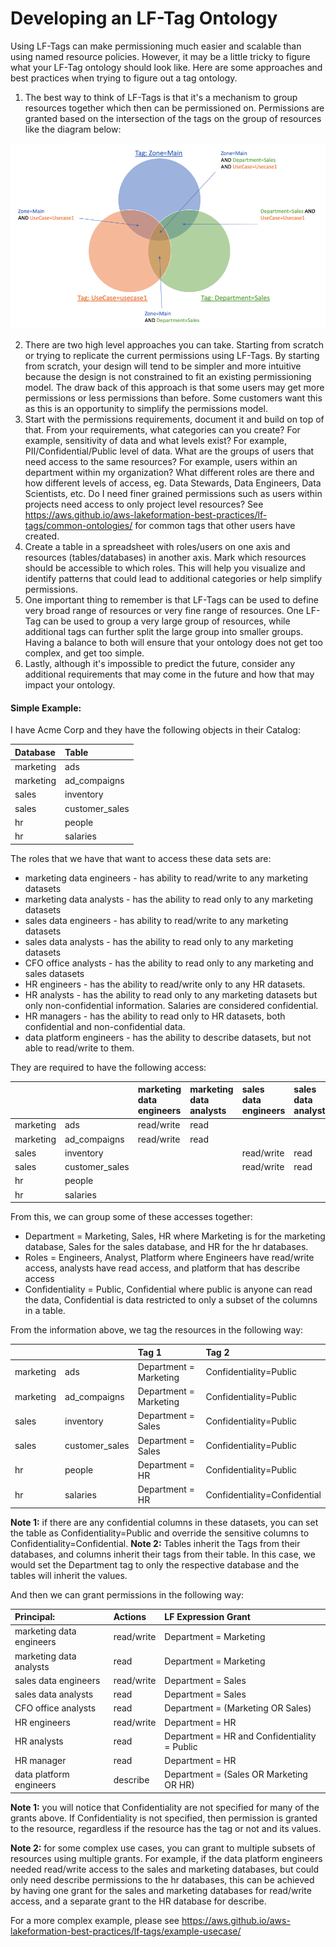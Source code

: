 # Developing an LF-Tag Ontology

Using LF-Tags can make permissioning much easier and scalable than using named resource policies. However, it may be a little tricky to figure what your LF-Tag ontology should look like. Here are some approaches and best practices when trying to figure out a tag ontology.

1. The best way to think of LF-Tags is that it's a mechanism to group resources together which then can be permissioned on. Permissions are granted based on the intersection of the tags on the group of  resources like the diagram below:

![image](./images/lf-tags-expression-grouping-example.png)

2. There are two high level approaches you can take. Starting from scratch or trying to replicate the current permissions using LF-Tags. By starting from scratch, your design will tend to be simpler and more intuitive because the design is not constrained to fit an existing permissioning model. The draw back of this approach is that some users may get more permissions or less permissions than before. Some customers want this as this is an opportunity to simplify the permissions model. 
3. Start with the permissions requirements, document it and build on top of that. From your requirements, what categories can you create? For example, sensitivity of data and what levels exist? For example, PII/Confidential/Public level of data. What are the groups of users that need access to the same resources? For example, users within an department within my organization? What different roles are there and how different levels of access, eg. Data Stewards, Data Engineers, Data Scientists, etc. Do I need finer grained permissions such as users within projects need access to only project level resources?  See https://aws.github.io/aws-lakeformation-best-practices/lf-tags/common-ontologies/ for common tags that other users have created.
4. Create a table in a spreadsheet with roles/users on one axis and resources (tables/databases) in another axis. Mark which resources should be accessible to which roles. This will help you visualize and identify patterns that could lead to additional categories or help simplify permissions.
5. One important thing to remember is that LF-Tags can be used to define very broad range of resources or very fine range of resources. One LF-Tag can be used to group a very large group of resources, while additional tags can further split the large group into smaller groups. Having a balance to both will ensure that your ontology does not get too complex, and get too simple.
6. Lastly, although it's impossible to predict the future, consider any additional requirements that may come in the future and how that may impact your ontology. 

#### Simple Example:

I have Acme Corp and they have the following objects in their Catalog:

| Database | Table |
|:------|:---------|
| marketing | ads |
| marketing | ad_compaigns |
| sales | inventory |
| sales | customer_sales |
| hr | people |
| hr | salaries |

The roles that we have that want to access these data sets are:

* marketing data engineers - has ability to read/write to any marketing datasets
* marketing data analysts - has the ability to read only to any marketing datasets
* sales data engineers - has ability to read/write to any marketing datasets
* sales data analysts - has the ability to read only to any marketing datasets
* CFO office analysts - has the ability to read only to any marketing and sales datasets
* HR engineers - has the ability to read/write only to any HR datasets.
* HR analysts - has the ability to read only to any marketing datasets but only non-confidential information. Salaries are considered confidential. 
* HR managers - has the ability to read only to HR datasets, both confidential and non-confidential data.
* data platform engineers - has the ability to describe datasets, but not able to read/write to them. 


They are required to have the following access:

| |  | marketing data engineers | marketing data analysts | sales data engineers | sales data analysts | CFO office analysts | HR engineers | HR analysts | HR Managers | data platform engineers |
|:--|:--|:--|:--|:--|:--|:--|:--|:--|:--|:--|
| marketing | ads | read/write | read |  |  | read |  |  |  | describe |
| marketing | ad_compaigns | read/write | read |  |  | read |  |  |  | describe |
| sales | inventory |  |  | read/write | read | read |  |  |  | describe |
| sales | customer_sales |  |  | read/write | read | read |  |  |  | describe |
| hr | people |  |  |  |  |  | read/write | read | read | describe |
| hr | salaries |  |  |  |  |  | read/write |  | read | describe |

From this, we can group some of these accesses together:

* Department = Marketing, Sales, HR where Marketing is for the marketing database, Sales for the sales database, and HR for the hr databases.
* Roles = Engineers, Analyst, Platform where Engineers have read/write access, analysts have read access, and platform that has describe access
* Confidentiality = Public,  Confidential where public is anyone can read the data, Confidential is data restricted to only a subset of the columns in a table.

From the information above, we tag the resources in the following way: 

| |  | Tag 1 | Tag 2 |
|:--|:--|:--|:-- |
| marketing | ads | Department = Marketing | Confidentiality=Public |
| marketing | ad_compaigns | Department = Marketing | Confidentiality=Public |
| sales | inventory | Department = Sales | Confidentiality=Public |
| sales | customer_sales | Department = Sales | Confidentiality=Public |
| hr | people | Department = HR | Confidentiality=Public |
| hr | salaries | Department = HR | Confidentiality=Confidential |

**Note 1:** if there are any confidential columns in these datasets, you can set the table as Confidentiality=Public and override the sensitive columns to Confidentiality=Confidential.
**Note 2:** Tables inherit the Tags from their databases, and columns inherit their tags from their table. In this case, we would set the Department tag to only the respective database and the tables will inherit the values.

And then we can grant permissions in the following way:

| Principal: | Actions | LF Expression Grant |
|:--|:--|:--|
| marketing data engineers | read/write | Department = Marketing |
| marketing data analysts | read | Department = Marketing |
| sales data engineers | read/write | Department = Sales |
| sales data analysts | read | Department = Sales |
| CFO office analysts | read | Department = (Marketing OR Sales) |
| HR engineers | read/write | Department = HR |
| HR analysts | read | Department = HR and Confidentiality = Public |
| HR manager | read | Department = HR |
| data platform engineers | describe | Department = (Sales OR Marketing OR HR) |

**Note 1:** you will notice that Confidentiality are not specified for many of the grants above. If Confidentiality is not specified, then permission is granted to the resource, regardless if the resource has the tag or not and its values. 

**Note 2:** for some complex use cases, you can grant to multiple subsets of resources using multiple grants. For example, if the data platform engineers needed read/write access to the sales and marketing databases, but could only need describe permissions to the hr databases, this can be achieved by having one grant for the sales and marketing databases for read/write access, and a separate grant to the HR database for describe.

For a more complex example, please see https://aws.github.io/aws-lakeformation-best-practices/lf-tags/example-usecase/ 

